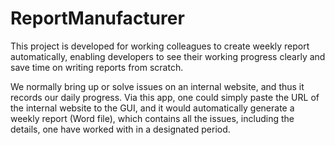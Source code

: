 # ReportManufacturer

This project is developed for working colleagues to create weekly report automatically, enabling developers to see their working progress clearly and save time on writing reports from scratch.

We normally bring up or solve issues on an internal website, and thus it records our daily progress.
Via this app, one could simply paste the URL of the internal website to the GUI, and it would automatically generate a weekly report (Word file), which contains all the issues, including the details, one have worked with in a designated period.

